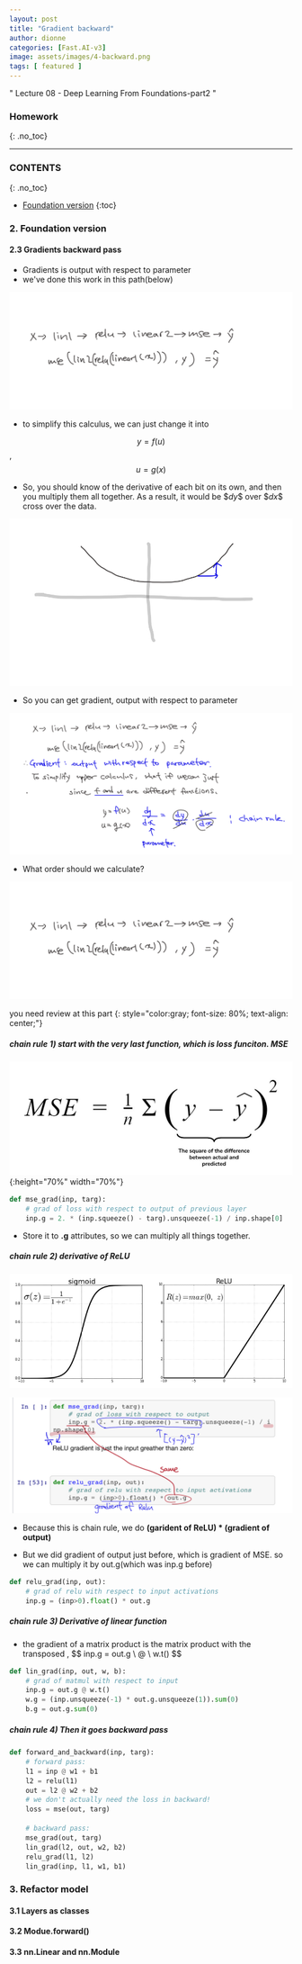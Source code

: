 ```yaml
---
layout: post
title: "Gradient backward"
author: dionne
categories: [Fast.AI-v3]
image: assets/images/4-backward.png
tags: [ featured ]
---
```



" Lecture 08 - Deep Learning From Foundations-part2 "

### Homework
{: .no_toc}


---

### CONTENTS
{: .no_toc}

- [Foundation version](#foundation-version)
{:toc}

### 2. Foundation version

#### 2.3 Gradients backward pass

- Gradients is output with respect to parameter
- we've done this work in this path(below)

![](/assets/images/4-calculus.jpeg)

- to simplify this calculus, we can just change it into

$$ y=f(u) $$,
$$ u=g(x) $$

- So, you should know of the derivative of each bit on its own, and then you multiply them all together. As a result, it would be \$$dy$$ over \$$dx$$ cross over the data.

![](/assets/images/4-derivative.png)

- So you can get gradient, output with respect to parameter

![](/assets/images/4-chain_rule.png)

- What order should we calculate?

![](/assets/images/4-calculus.jpeg)

you need review at this part
{: style="color:gray; font-size: 80%; text-align: center;"}

##### chain rule 1) start with the very last function, which is loss funciton. MSE

![](/assets/images/4-mse.jpeg){:height="70%" width="70%"}

~~~python
def mse_grad(inp, targ): 
    # grad of loss with respect to output of previous layer
    inp.g = 2. * (inp.squeeze() - targ).unsqueeze(-1) / inp.shape[0]
~~~

- Store it to **.g** attributes, so we can multiply all things together.


##### chain rule 2) derivative of ReLU

![](/assets/images/4-relu.png)

![](/assets/images/4-chain-step2.jpeg)

- Because this is chain rule, we do **(garident of ReLU) \* (gradient of output)**

- But we did gradient of output just before, which is gradient of MSE. so we can multiply it by out.g(which was inp.g before)

~~~python
def relu_grad(inp, out):
    # grad of relu with respect to input activations
    inp.g = (inp>0).float() * out.g
~~~

##### chain rule 3) Derivative of linear function

- the gradient of a matrix product is the matrix product with the transposed , \$$ inp.g = out.g \  @  \ w.t() $$

~~~python
def lin_grad(inp, out, w, b):
    # grad of matmul with respect to input
    inp.g = out.g @ w.t()
    w.g = (inp.unsqueeze(-1) * out.g.unsqueeze(1)).sum(0)
    b.g = out.g.sum(0)
~~~

##### chain rule 4) Then it goes backward pass

~~~python
def forward_and_backward(inp, targ):
    # forward pass:
    l1 = inp @ w1 + b1
    l2 = relu(l1)
    out = l2 @ w2 + b2
    # we don't actually need the loss in backward!
    loss = mse(out, targ)
    
    # backward pass:
    mse_grad(out, targ)
    lin_grad(l2, out, w2, b2)
    relu_grad(l1, l2)
    lin_grad(inp, l1, w1, b1)
~~~

### 3. Refactor model
#### 3.1 Layers as classes
#### 3.2 Modue.forward()
#### 3.3 nn.Linear and nn.Module


~~~python
~~~	